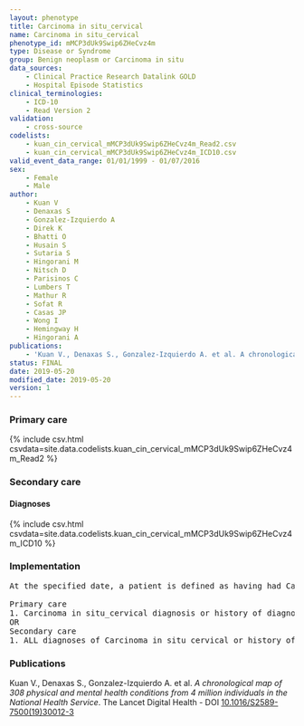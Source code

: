 ```yaml
---
layout: phenotype
title: Carcinoma in situ_cervical
name: Carcinoma in situ_cervical
phenotype_id: mMCP3dUk9Swip6ZHeCvz4m 
type: Disease or Syndrome
group: Benign neoplasm or Carcinoma in situ
data_sources: 
    - Clinical Practice Research Datalink GOLD
    - Hospital Episode Statistics
clinical_terminologies: 
    - ICD-10
    - Read Version 2
validation: 
    - cross-source
codelists: 
    - kuan_cin_cervical_mMCP3dUk9Swip6ZHeCvz4m_Read2.csv
    - kuan_cin_cervical_mMCP3dUk9Swip6ZHeCvz4m_ICD10.csv
valid_event_data_range: 01/01/1999 - 01/07/2016
sex: 
    - Female
    - Male
author: 
    - Kuan V
    - Denaxas S
    - Gonzalez-Izquierdo A
    - Direk K
    - Bhatti O
    - Husain S
    - Sutaria S
    - Hingorani M
    - Nitsch D
    - Parisinos C
    - Lumbers T
    - Mathur R
    - Sofat R
    - Casas JP
    - Wong I
    - Hemingway H
    - Hingorani A
publications: 
    - 'Kuan V., Denaxas S., Gonzalez-Izquierdo A. et al. A chronological map of 308 physical and mental health conditions from 4 million individuals in the National Health Service. The Lancet Digital Health - DOI: 10.1016/S2589-7500(19)30012-3' 
status: FINAL
date: 2019-05-20
modified_date: 2019-05-20
version: 1
---
```

### Primary care 
{% include csv.html csvdata=site.data.codelists.kuan_cin_cervical_mMCP3dUk9Swip6ZHeCvz4m_Read2 %}
### Secondary care 
#### Diagnoses 
{% include csv.html csvdata=site.data.codelists.kuan_cin_cervical_mMCP3dUk9Swip6ZHeCvz4m_ICD10 %}
### Implementation 
<pre>At the specified date, a patient is defined as having had Carcinoma in situ_cervical IF they meet the criteria for any of the following on or before the specified date. The earliest date on which the individual meets any of the following criteria on or before the specified date is defined as the first event date:

Primary care
1. Carcinoma in situ_cervical diagnosis or history of diagnosis during a consultation 
OR
Secondary care
1. ALL diagnoses of Carcinoma in situ_cervical or history of diagnosis during a hospitalization</pre> 
 
### Publications 
Kuan V., Denaxas S., Gonzalez-Izquierdo A. et al. _A chronological map of 308 physical and mental health conditions from 4 million individuals in the National Health Service_. The Lancet Digital Health - DOI <a href='https://www.thelancet.com/journals/landig/article/PIIS2589-7500(19)30012-3/fulltext'>10.1016/S2589-7500(19)30012-3</a>